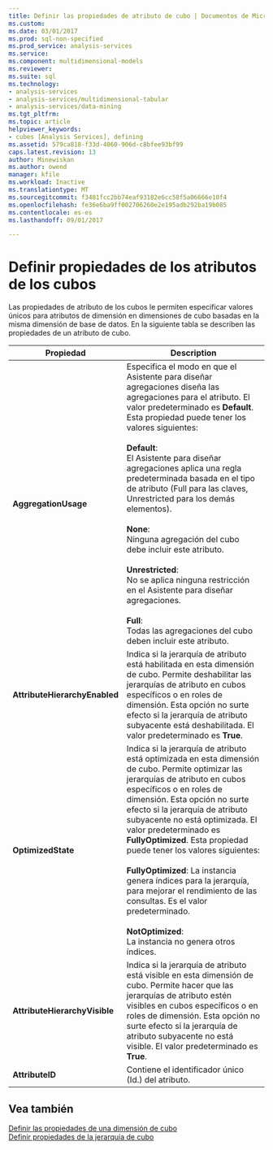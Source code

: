 ```yaml
---
title: Definir las propiedades de atributo de cubo | Documentos de Microsoft
ms.custom: 
ms.date: 03/01/2017
ms.prod: sql-non-specified
ms.prod_service: analysis-services
ms.service: 
ms.component: multidimensional-models
ms.reviewer: 
ms.suite: sql
ms.technology:
- analysis-services
- analysis-services/multidimensional-tabular
- analysis-services/data-mining
ms.tgt_pltfrm: 
ms.topic: article
helpviewer_keywords:
- cubes [Analysis Services], defining
ms.assetid: 579ca818-f33d-4060-906d-c8bfee93bf99
caps.latest.revision: 13
author: Minewiskan
ms.author: owend
manager: kfile
ms.workload: Inactive
ms.translationtype: MT
ms.sourcegitcommit: f3481fcc2bb74eaf93182e6cc58f5a06666e10f4
ms.openlocfilehash: fe36e6ba9ff002706260e2e195adb292ba19b085
ms.contentlocale: es-es
ms.lasthandoff: 09/01/2017

---
```

# <a name="define-cube-attribute-properties"></a>Definir propiedades de los atributos de los cubos
  Las propiedades de atributo de los cubos le permiten especificar valores únicos para atributos de dimensión en dimensiones de cubo basadas en la misma dimensión de base de datos. En la siguiente tabla se describen las propiedades de un atributo de cubo.  
  
|Propiedad|Description|  
|--------------|-----------------|  
|**AggregationUsage**|Especifica el modo en que el Asistente para diseñar agregaciones diseña las agregaciones para el atributo. El valor predeterminado es **Default**. Esta propiedad puede tener los valores siguientes:<br /><br /> **Default**:<br />                    El Asistente para diseñar agregaciones aplica una regla predeterminada basada en el tipo de atributo (Full para las claves, Unrestricted para los demás elementos).<br /><br /> **None**:<br />                    Ninguna agregación del cubo debe incluir este atributo.<br /><br /> **Unrestricted**:<br />                    No se aplica ninguna restricción en el Asistente para diseñar agregaciones.<br /><br /> **Full**:<br />                    Todas las agregaciones del cubo deben incluir este atributo.|  
|**AttributeHierarchyEnabled**|Indica si la jerarquía de atributo está habilitada en esta dimensión de cubo. Permite deshabilitar las jerarquías de atributo en cubos específicos o en roles de dimensión. Esta opción no surte efecto si la jerarquía de atributo subyacente está deshabilitada. El valor predeterminado es **True**.|  
|**OptimizedState**|Indica si la jerarquía de atributo está optimizada en esta dimensión de cubo. Permite optimizar las jerarquías de atributo en cubos específicos o en roles de dimensión. Esta opción no surte efecto si la jerarquía de atributo subyacente no está optimizada. El valor predeterminado es **FullyOptimized**. Esta propiedad puede tener los valores siguientes:<br /><br /> **FullyOptimized**: La instancia genera índices para la jerarquía, para mejorar el rendimiento de las consultas. Es el valor predeterminado.<br /><br /> **NotOptimized**:<br />                    La instancia no genera otros índices.|  
|**AttributeHierarchyVisible**|Indica si la jerarquía de atributo está visible en esta dimensión de cubo. Permite hacer que las jerarquías de atributo estén visibles en cubos específicos o en roles de dimensión. Esta opción no surte efecto si la jerarquía de atributo subyacente no está visible. El valor predeterminado es **True**.|  
|**AttributeID**|Contiene el identificador único (Id.) del atributo.|  
  
## <a name="see-also"></a>Vea también  
 [Definir las propiedades de una dimensión de cubo](../../analysis-services/multidimensional-models/define-cube-dimension-properties.md)   
 [Definir propiedades de la jerarquía de cubo](../../analysis-services/multidimensional-models/define-cube-hierarchy-properties.md)  
  
  

